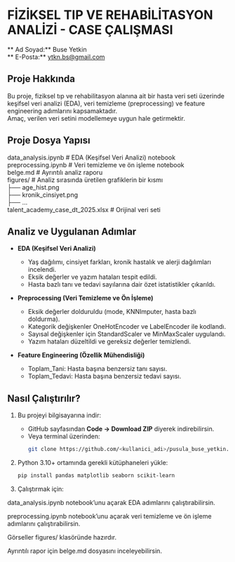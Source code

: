 # FİZİKSEL TIP VE REHABİLİTASYON ANALİZİ - CASE ÇALIŞMASI

** Ad Soyad:** Buse Yetkin  
** E-Posta:** ytkn.bs@gmail.com  

## Proje Hakkında  
Bu proje, fiziksel tıp ve rehabilitasyon alanına ait bir hasta veri seti üzerinde keşifsel veri analizi (EDA), veri temizleme (preprocessing) ve feature engineering adımlarını kapsamaktadır.  
Amaç, verilen veri setini modellemeye uygun hale getirmektir.

## Proje Dosya Yapısı
data_analysis.ipynb # EDA (Keşifsel Veri Analizi) notebook  
preprocessing.ipynb # Veri temizleme ve ön işleme notebook  
belge.md # Ayrıntılı analiz raporu  
figures/ # Analiz sırasında üretilen grafiklerin bir kısmı  
├── age_hist.png  
├── kronik_cinsiyet.png  
├── ...  
talent_academy_case_dt_2025.xlsx # Orijinal veri seti

## Analiz ve Uygulanan Adımlar
- **EDA (Keşifsel Veri Analizi)**  
  - Yaş dağılımı, cinsiyet farkları, kronik hastalık ve alerji dağılımları incelendi.  
  - Eksik değerler ve yazım hataları tespit edildi.  
  - Hasta bazlı tanı ve tedavi sayılarına dair özet istatistikler çıkarıldı.  

- **Preprocessing (Veri Temizleme ve Ön İşleme)**  
  - Eksik değerler dolduruldu (mode, KNNImputer, hasta bazlı doldurma).  
  - Kategorik değişkenler OneHotEncoder ve LabelEncoder ile kodlandı.  
  - Sayısal değişkenler için StandardScaler ve MinMaxScaler uygulandı.  
  - Yazım hataları düzeltildi ve gereksiz değerler temizlendi.  

- **Feature Engineering (Özellik Mühendisliği)**  
  - Toplam_Tani: Hasta başına benzersiz tanı sayısı.  
  - Toplam_Tedavi: Hasta başına benzersiz tedavi sayısı.

## Nasıl Çalıştırılır?

1. Bu projeyi bilgisayarına indir:  
   - GitHub sayfasından **Code → Download ZIP** diyerek indirebilirsin.  
   - Veya terminal üzerinden:  
     ```bash
     git clone https://github.com/<kullanici_adi>/pusula_buse_yetkin.git
     ```

2. Python 3.10+ ortamında gerekli kütüphaneleri yükle:  
   ```bash
   pip install pandas matplotlib seaborn scikit-learn
3. Çalıştırmak için:

data_analysis.ipynb notebook’unu açarak EDA adımlarını çalıştırabilirsin.

preprocessing.ipynb notebook’unu açarak veri temizleme ve ön işleme adımlarını çalıştırabilirsin.

Görseller figures/ klasöründe hazırdır.

Ayrıntılı rapor için belge.md dosyasını inceleyebilirsin.
